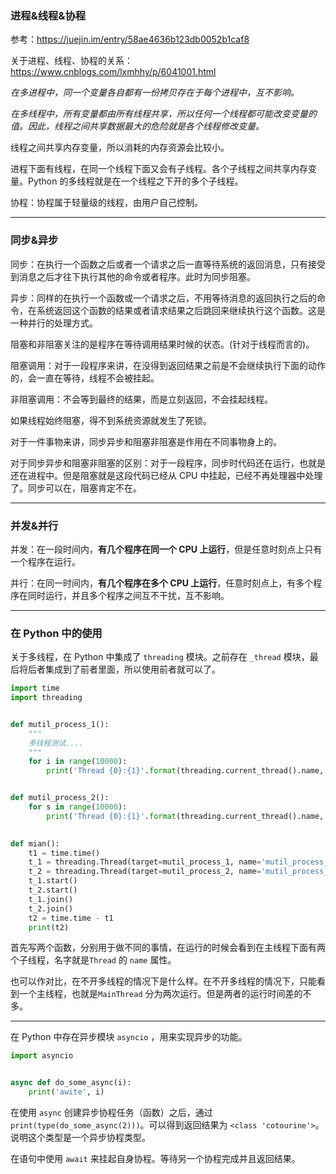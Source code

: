 ### 进程&线程&协程

参考：https://juejin.im/entry/58ae4636b123db0052b1caf8

关于进程、线程、协程的关系：https://www.cnblogs.com/lxmhhy/p/6041001.html

*在多进程中，同一个变量各自都有一份拷贝存在于每个进程中，互不影响。*

*在多线程中，所有变量都由所有线程共享，所以任何一个线程都可能改变变量的值。因此，线程之间共享数据最大的危险就是各个线程修改变量。* 

线程之间共享内存变量，所以消耗的内存资源会比较小。

进程下面有线程，在同一个线程下面又会有子线程。各个子线程之间共享内存变量。Python 的多线程就是在一个线程之下开的多个子线程。

协程：协程属于轻量级的线程，由用户自己控制。

---

### 同步&异步

同步：在执行一个函数之后或者一个请求之后一直等待系统的返回消息，只有接受到消息之后才往下执行其他的命令或者程序。此时为同步阻塞。

异步：同样的在执行一个函数或一个请求之后，不用等待消息的返回执行之后的命令，在系统返回这个函数的结果或者请求结果之后跳回来继续执行这个函数。这是一种并行的处理方式。

阻塞和非阻塞关注的是程序在等待调用结果时候的状态。(针对于线程而言的)。

阻塞调用：对于一段程序来讲，在没得到返回结果之前是不会继续执行下面的动作的，会一直在等待，线程不会被挂起。

非阻塞调用：不会等到最终的结果，而是立刻返回，不会挂起线程。

如果线程始终阻塞，得不到系统资源就发生了死锁。

对于一件事物来讲，同步异步和阻塞非阻塞是作用在不同事物身上的。

对于同步异步和阻塞非阻塞的区别：对于一段程序，同步时代码还在运行，也就是还在进程中。但是阻塞就是这段代码已经从 CPU 中挂起，已经不再处理器中处理了。同步可以在，阻塞肯定不在。

---

### 并发&并行

并发：在一段时间内，**有几个程序在同一个 CPU 上运行**，但是任意时刻点上只有一个程序在运行。

并行：在同一时间内，**有几个程序在多个 CPU 上运行**，任意时刻点上，有多个程序在同时运行，并且多个程序之间互不干扰，互不影响。

---

### 在 Python 中的使用 ###

关于多线程，在 Python 中集成了 `threading` 模块。之前存在 `_thread` 模块，最后将后者集成到了前者里面，所以使用前者就可以了。

```python
import time
import threading


def mutil_process_1():
    """
    多线程测试....
    """
    for i in range(10000):
        print('Thread {0}:{1}'.format(threading.current_thread().name, i))


def mutil_process_2():
    for s in range(10000):
        print('Thread {0}:{1}'.format(threading.current_thread().name, s))
        

def mian():
    t1 = time.time()
    t_1 = threading.Thread(target=mutil_process_1, name='mutil_process_thread_1')
    t_2 = threading.Thread(target=mutil_process_2, name='mutil_process_thread_2')
    t_1.start()
    t_2.start()
    t_1.join()
    t_2.join()
    t2 = time.time - t1
    print(t2)
```

首先写两个函数，分别用于做不同的事情，在运行的时候会看到在主线程下面有两个子线程，名字就是`Thread` 的 `name` 属性。

也可以作对比，在不开多线程的情况下是什么样。在不开多线程的情况下，只能看到一个主线程，也就是`MainThread` 分为两次运行。但是两者的运行时间差的不多。

---

在 Python 中存在异步模块 `asyncio` ，用来实现异步的功能。

```python
import asyncio


async def do_some_async(i):
    print('awite', i)
```

在使用 `async` 创建异步协程任务（函数）之后，通过`print(type(do_some_async(2)))`。可以得到返回结果为 `<class 'cotourine'>`。说明这个类型是一个异步协程类型。

在语句中使用 `await` 来挂起自身协程。等待另一个协程完成并且返回结果。

